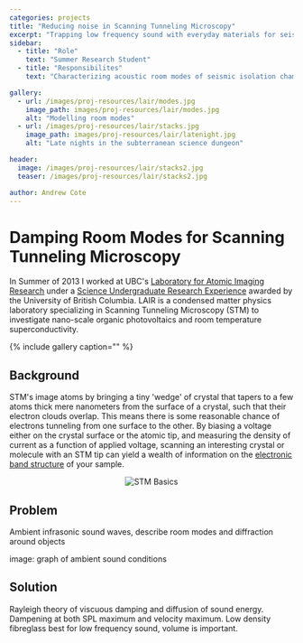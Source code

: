 ```yaml
---
categories: projects
title: "Reducing noise in Scanning Tunneling Microscopy"
excerpt: "Trapping low frequency sound with everyday materials for seismically sensitive experiments"
sidebar:
  - title: "Role"
    text: "Summer Research Student"
  - title: "Responsibilites"
    text: "Characterizing acoustic room modes of seismic isolation chambers, developing and testing damping method for low frequency sound waves, plus some other mechanical odds and ends relating to STM work."

gallery:
  - url: /images/proj-resources/lair/modes.jpg
    image_path: images/proj-resources/lair/modes.jpg
    alt: "Modelling room modes"
  - url: /images/proj-resources/lair/stacks.jpg
    image_path: images/proj-resources/lair/latenight.jpg
    alt: "Late nights in the subterranean science dungeon"

header:
  image: /images/proj-resources/lair/stacks2.jpg
  teaser: /images/proj-resources/lair/stacks2.jpg

author: Andrew Cote 
---
```


# Damping Room Modes for Scanning Tunneling Microscopy

In Summer of 2013 I worked at UBC's [Laboratory for Atomic Imaging Research](http://lair.phas.ubc.ca/) under a [Science Undergraduate Research Experience](http://www.phas.ubc.ca/undergraduate-nserc-usra) awarded by the University of British Columbia. LAIR is a condensed matter physics laboratory specializing in Scanning Tunneling Microscopy (STM) to investigate nano-scale organic photovoltaics and room temperature superconductivity. 

{% include gallery caption="" %}

## Background

STM's image atoms by bringing a tiny 'wedge' of crystal that tapers to a few atoms thick mere nanometers from the surface of a crystal, such that their electron clouds overlap. This means there is some reasonable chance of electrons tunneling from one surface to the other. By biasing a voltage either on the crystal surface or the atomic tip, and measuring the density of current as a function of applied voltage, scanning an interesting crystal or molecule with an STM tip can yield a wealth of information on the [electronic band structure](https://en.wikipedia.org/wiki/Electronic_band_structure) of your sample. 

<center>
<img src="../../images/proj-resources/lair/stm.jpg" alt="STM Basics" align="middle">
</center>

## Problem

Ambient infrasonic sound waves, describe room modes and diffraction around objects

image: graph of ambient sound conditions

## Solution

Rayleigh theory of viscuous damping and diffusion of sound energy. Dampening at both SPL maximum and velocity maximum. Low density fibreglass best for low frequency sound, volume is important. 




